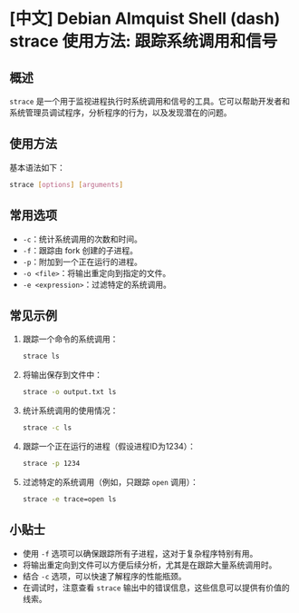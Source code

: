# [中文] Debian Almquist Shell (dash) strace 使用方法: 跟踪系统调用和信号

## 概述
`strace` 是一个用于监视进程执行时系统调用和信号的工具。它可以帮助开发者和系统管理员调试程序，分析程序的行为，以及发现潜在的问题。

## 使用方法
基本语法如下：
```bash
strace [options] [arguments]
```

## 常用选项
- `-c`：统计系统调用的次数和时间。
- `-f`：跟踪由 fork 创建的子进程。
- `-p`：附加到一个正在运行的进程。
- `-o <file>`：将输出重定向到指定的文件。
- `-e <expression>`：过滤特定的系统调用。

## 常见示例
1. 跟踪一个命令的系统调用：
   ```bash
   strace ls
   ```

2. 将输出保存到文件中：
   ```bash
   strace -o output.txt ls
   ```

3. 统计系统调用的使用情况：
   ```bash
   strace -c ls
   ```

4. 跟踪一个正在运行的进程（假设进程ID为1234）：
   ```bash
   strace -p 1234
   ```

5. 过滤特定的系统调用（例如，只跟踪 `open` 调用）：
   ```bash
   strace -e trace=open ls
   ```

## 小贴士
- 使用 `-f` 选项可以确保跟踪所有子进程，这对于复杂程序特别有用。
- 将输出重定向到文件可以方便后续分析，尤其是在跟踪大量系统调用时。
- 结合 `-c` 选项，可以快速了解程序的性能瓶颈。
- 在调试时，注意查看 `strace` 输出中的错误信息，这些信息可以提供有价值的线索。